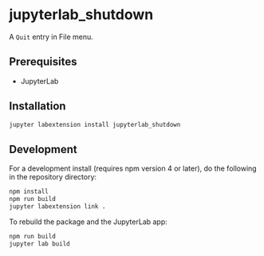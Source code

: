 # jupyterlab_shutdown

A `Quit` entry in File menu.


## Prerequisites

* JupyterLab

## Installation

```bash
jupyter labextension install jupyterlab_shutdown
```

## Development

For a development install (requires npm version 4 or later), do the following in the repository directory:

```bash
npm install
npm run build
jupyter labextension link .
```

To rebuild the package and the JupyterLab app:

```bash
npm run build
jupyter lab build
```

